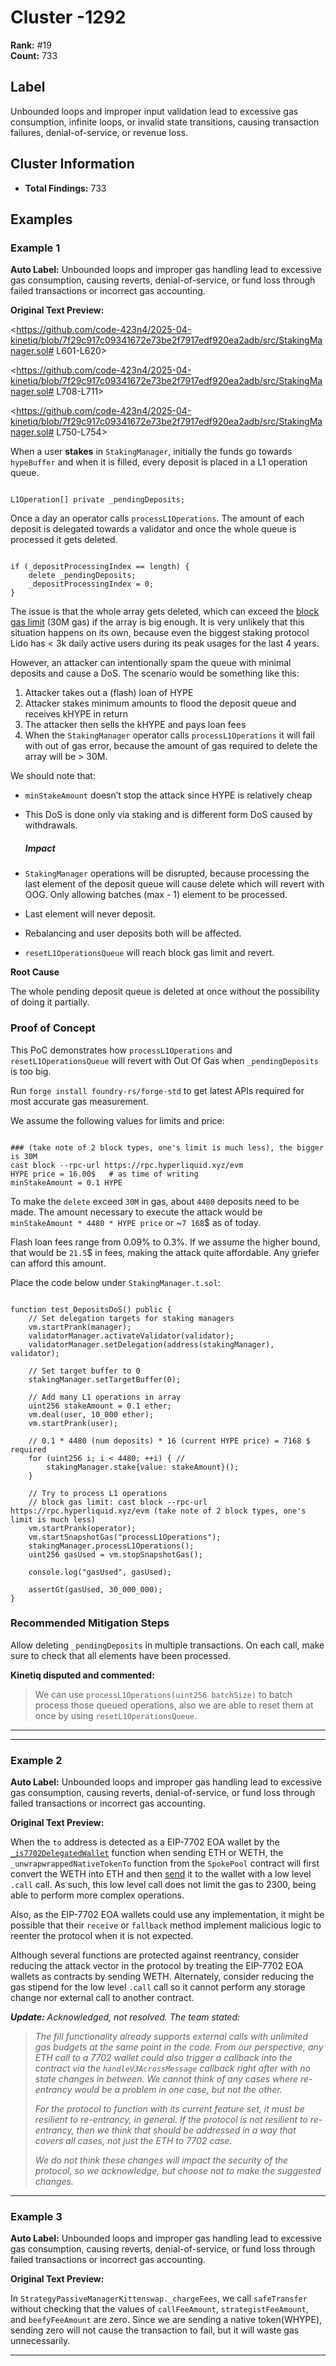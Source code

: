 # Cluster -1292

**Rank:** #19  
**Count:** 733  

## Label
Unbounded loops and improper input validation lead to excessive gas consumption, infinite loops, or invalid state transitions, causing transaction failures, denial-of-service, or revenue loss.

## Cluster Information
- **Total Findings:** 733

## Examples

### Example 1

**Auto Label:** Unbounded loops and improper gas handling lead to excessive gas consumption, causing reverts, denial-of-service, or fund loss through failed transactions or incorrect gas accounting.  

**Original Text Preview:**

<https://github.com/code-423n4/2025-04-kinetiq/blob/7f29c917c09341672e73be2f7917edf920ea2adb/src/StakingManager.sol# L601-L620>

<https://github.com/code-423n4/2025-04-kinetiq/blob/7f29c917c09341672e73be2f7917edf920ea2adb/src/StakingManager.sol# L708-L711>

<https://github.com/code-423n4/2025-04-kinetiq/blob/7f29c917c09341672e73be2f7917edf920ea2adb/src/StakingManager.sol# L750-L754>

When a user **stakes** in `StakingManager`, initially the funds go towards `hypeBuffer` and when it is filled, every deposit is placed in a L1 operation queue.
```

L1Operation[] private _pendingDeposits;
```

Once a day an operator calls `processL1Operations`. The amount of each deposit is delegated towards a validator and once the whole queue is processed it gets deleted.
```

if (_depositProcessingIndex == length) {
	delete _pendingDeposits;
	_depositProcessingIndex = 0;
}
```

The issue is that the whole array gets deleted, which can exceed the [block gas limit](https://hyperliquid.gitbook.io/hyperliquid-docs/for-developers/hyperevm/dual-block-architecture) (30M gas) if the array is big enough. It is very unlikely that this situation happens on its own, because even the biggest staking protocol Lido has < 3k daily active users during its peak usages for the last 4 years.

However, an attacker can intentionally spam the queue with minimal deposits and cause a DoS. The scenario would be something like this:

1. Attacker takes out a (flash) loan of HYPE
2. Attacker stakes minimum amounts to flood the deposit queue and receives kHYPE in return
3. The attacker then sells the kHYPE and pays loan fees
4. When the `StakingManager` operator calls `processL1Operations` it will fail with out of gas error, because the amount of gas required to delete the array will be > 30M.

We should note that:

* `minStakeAmount` doesn’t stop the attack since HYPE is relatively cheap
* This DoS is done only via staking and is different form DoS caused by withdrawals.

  ##### Impact
* `StakingManager` operations will be disrupted, because processing the last element of the deposit queue will cause delete which will revert with OOG. Only allowing batches (max - 1) element to be processed.
* Last element will never deposit.
* Rebalancing and user deposits both will be affected.
* `resetL1OperationsQueue` will reach block gas limit and revert.

**Root Cause**

The whole pending deposit queue is deleted at once without the possibility of doing it partially.

### Proof of Concept

This PoC demonstrates how `processL1Operations` and `resetL1OperationsQueue` will revert with Out Of Gas when `_pendingDeposits` is too big.

Run `forge install foundry-rs/forge-std` to get latest APIs required for most accurate gas measurement.

We assume the following values for limits and price:
```

### (take note of 2 block types, one's limit is much less), the bigger is 30M
cast block --rpc-url https://rpc.hyperliquid.xyz/evm
HYPE price = 16.00$   # as time of writing
minStakeAmount = 0.1 HYPE
```

To make the `delete` exceed `30M` in gas, about `4480` deposits need to be made.
The amount necessary to execute the attack would be `minStakeAmount * 4480 * HYPE price` or ~`7 168`$ as of today.

Flash loan fees range from 0.09% to 0.3%.
If we assume the higher bound, that would be `21.5`$ in fees, making the attack quite affordable. Any griefer can afford this amount.

Place the code below under `StakingManager.t.sol`:
```

function test_DepositsDoS() public {
	// Set delegation targets for staking managers
	vm.startPrank(manager);
	validatorManager.activateValidator(validator);
	validatorManager.setDelegation(address(stakingManager), validator);

	// Set target buffer to 0
	stakingManager.setTargetBuffer(0);

	// Add many L1 operations in array
	uint256 stakeAmount = 0.1 ether;
	vm.deal(user, 10_000 ether);
	vm.startPrank(user);

	// 0.1 * 4480 (num deposits) * 16 (current HYPE price) = 7168 $ required
	for (uint256 i; i < 4480; ++i) { //
		stakingManager.stake{value: stakeAmount}();
	}

	// Try to process L1 operations
	// block gas limit: cast block --rpc-url https://rpc.hyperliquid.xyz/evm (take note of 2 block types, one's limit is much less)
	vm.startPrank(operator);
	vm.startSnapshotGas("processL1Operations");
	stakingManager.processL1Operations();
	uint256 gasUsed = vm.stopSnapshotGas();

	console.log("gasUsed", gasUsed);

	assertGt(gasUsed, 30_000_000);
}
```

### Recommended Mitigation Steps

Allow deleting `_pendingDeposits` in multiple transactions. On each call, make sure to check that all elements have been processed.

**Kinetiq disputed and commented:**

> We can use `processL1Operations(uint256 batchSize)` to batch process those queued operations, also we are able to reset them at once by using `resetL1OperationsQueue`.

---

---
### Example 2

**Auto Label:** Unbounded loops and improper gas handling lead to excessive gas consumption, causing reverts, denial-of-service, or fund loss through failed transactions or incorrect gas accounting.  

**Original Text Preview:**

When the `to` address is detected as a EIP-7702 EOA wallet by the [`_is7702DelegatedWallet`](https://github.com/across-protocol/contracts/blob/06b14cdfb83d01ceae65b6445a4e6d629686faea/contracts/SpokePool.sol#L1611) function when sending ETH or WETH, the `_unwrapwrappedNativeTokenTo` function from the `SpokePool` contract will first convert the WETH into ETH and then [send](https://github.com/across-protocol/contracts/blob/06b14cdfb83d01ceae65b6445a4e6d629686faea/contracts/SpokePool.sol#L1613) it to the wallet with a low level `.call` call. As such, this low level call does not limit the gas to 2300, being able to perform more complex operations.

Also, as the EIP-7702 EOA wallets could use any implementation, it might be possible that their `receive` or `fallback` method implement malicious logic to reenter the protocol when it is not expected.

Although several functions are protected against reentrancy, consider reducing the attack vector in the protocol by treating the EIP-7702 EOA wallets as contracts by sending WETH. Alternately, consider reducing the gas stipend for the low level `.call` call so it cannot perform any storage change nor external call to another contract.

***Update:** Acknowledged, not resolved. The team stated:*

> *The fill functionality already supports external calls with unlimited gas budgets at the same point in the code. From our perspective, any ETH call to a 7702 wallet could also trigger a callback into the contract via the `handleV3AcrossMessage` callback right after with no state changes in between. We cannot think of any cases where re-entrancy would be a problem in one case, but not the other.*
>
> *For the protocol to function with its current feature set, it must be resilient to re-entrancy, in general. If the protocol is not resilient to re-entrancy, then we think that should be addressed in a way that covers all cases, not just the ETH to 7702 case.*
>
> *We do not think these changes will impact the security of the protocol, so we acknowledge, but choose not to make the suggested changes.*

---
### Example 3

**Auto Label:** Unbounded loops and improper gas handling lead to excessive gas consumption, causing reverts, denial-of-service, or fund loss through failed transactions or incorrect gas accounting.  

**Original Text Preview:**

In `StrategyPassiveManagerKittenswap._chargeFees`, we call `safeTransfer` without checking that the values of `callFeeAmount`, `strategistFeeAmount`, and `beefyFeeAmount` are zero. Since we are sending a native token(WHYPE), sending zero will not cause the transaction to fail, but it will waste gas unnecessarily.

---
